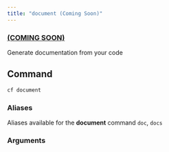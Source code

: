 ```yaml
---
title: "document (Coming Soon)"
---
```


### [(COMING SOON)](../../roadmap)

Generate documentation from your code

## Command

```bash
cf document
```

### Aliases

Aliases available for the **document** command
`doc`, `docs`

### Arguments
